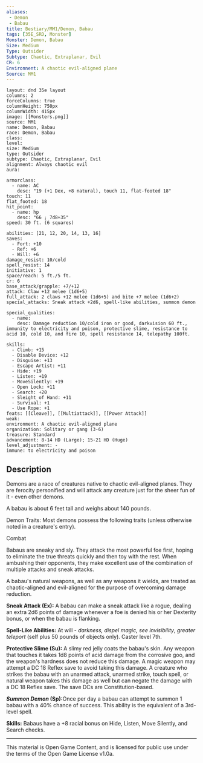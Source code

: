 ```yaml
---
aliases:
 - Demon
 - Babau
title: Bestiary/MM1/Demon, Babau
tags: [35E_SRD, Monster]
Monster: Demon, Babau
Size: Medium
Type: Outsider
Subtype: Chaotic, Extraplanar, Evil
CR: 6
Environnent: A chaotic evil-aligned plane
Source: MM1
---
```


```statblock
layout: dnd 35e layout
columns: 2
forceColumns: true
columnHeight: 750px
columnWidth: 415px
image: [[Monsters.png]]
source: MM1
name: Demon, Babau
race: Demon, Babau
class: 
level: 
size: Medium
type: Outsider
subtype: Chaotic, Extraplanar, Evil
alignment: Always chaotic evil
aura: 

armorclass:
  - name: AC
    desc: "19 (+1 Dex, +8 natural), touch 11, flat-footed 18"
touch: 11
flat_footed: 18
hit_point:
  - name: hp
    desc: "66 ; 7d8+35"
speed: 30 ft. (6 squares)

abilities: [21, 12, 20, 14, 13, 16]
saves:
  - Fort: +10
  - Ref: +6
  - Will: +6
damage_resist: 10/cold
spell_resist: 14
initiative: 1
space/reach: 5 ft./5 ft.
cr: 6
base_attack/grapple: +7/+12
attack: Claw +12 melee (1d6+5)
full_attack: 2 claws +12 melee (1d6+5) and bite +7 melee (1d6+2)
special_attacks: Sneak attack +2d6, spell-like abilities, summon demon

special_qualities:
  - name: 
    desc: Damage reduction 10/cold iron or good, darkvision 60 ft., immunity to electricity and poison, protective slime, resistance to acid 10, cold 10, and fire 10, spell resistance 14, telepathy 100ft.

skills:
  - Climb: +15
  - Disable Device: +12
  - Disguise: +13
  - Escape Artist: +11
  - Hide: +19
  - Listen: +19
  - MoveSilently: +19
  - Open Lock: +11
  - Search: +20
  - Sleight of Hand: +11
  - Survival: +1
  - Use Rope: +1
feats: [[Cleave]], [[Multiattack]], [[Power Attack]]
weak: 
environment: A chaotic evil-aligned plane
organization: Solitary or gang (3-6)
treasure: Standard
advancement: 8-14 HD (Large); 15-21 HD (Huge)
level_adjustment: -
immune: to electricity and poison
```

## Description

<p>Demons are a race of creatures native to chaotic evil-aligned planes. They are ferocity personified and will attack any creature just for the sheer fun of it - even other demons.</p>
<p>A babau is about 6 feet tall and weighs about 140 pounds.</p>
<p>Demon Traits: Most demons possess the following traits (unless otherwise noted in a creature's entry).</p>
<p>Combat</p>
<p>Babaus are sneaky and sly. They attack the most powerful foe first, hoping to eliminate the true threats quickly and then toy with the rest. When ambushing their opponents, they make excellent use of the combination of multiple attacks and sneak attacks.</p>
<p>A babau's natural weapons, as well as any weapons it wields, are treated as chaotic-aligned and evil-aligned for the purpose of overcoming damage reduction.</p>
<p>
            <b>Sneak Attack (Ex):</b> A babau can make a sneak attack like a rogue, dealing an extra 2d6 points of damage whenever a foe is denied his or her Dexterity bonus, or when the babau is flanking.</p>
<p>
            <b>Spell-Like Abilities:</b> At will - <i>darkness, dispel magic, see invisibility</i>, <i>greater teleport</i> (self plus 50 pounds of objects only). Caster level 7th.</p>
<p>
            <b>Protective Slime (Su):</b> A slimy red jelly coats the babau's skin. Any weapon that touches it takes 1d8 points of acid damage from the corrosive goo, and the weapon's hardness does not reduce this damage. A magic weapon may attempt a DC 18 Reflex save to avoid taking this damage. A creature who strikes the babau with an unarmed attack, unarmed strike, touch spell, or natural weapon takes this damage as well but can negate the damage with a DC 18 Reflex save. The save DCs are Constitution-based.</p>
<p>
            <b>
              <i>Summon Demon</i> (Sp):</b>Once per day a babau can attempt to summon 1 babau with a 40% chance of success. This ability is the equivalent of a 3rd-level spell.</p>
<p>
            <b>Skills:</b> Babaus have a +8 racial bonus on Hide, Listen, Move Silently, and Search checks.</p>

---

This material is Open Game Content, and is licensed for public use under
the terms of the Open Game License v1.0a.
